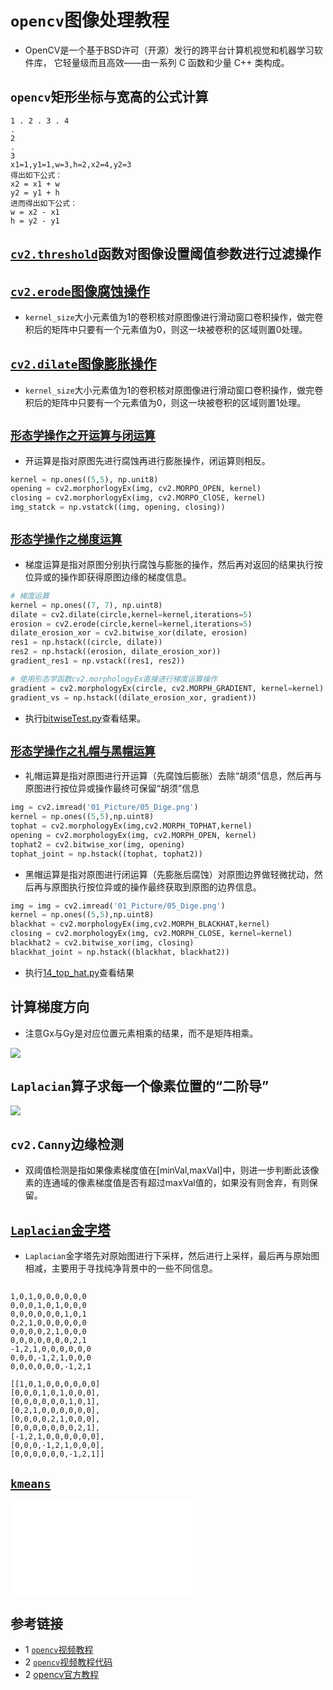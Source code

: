 # `opencv`图像处理教程
* OpenCV是一个基于BSD许可（开源）发行的跨平台计算机视觉和机器学习软件库， 它轻量级而且高效——由一系列 C 函数和少量 C++ 类构成。

## `opencv`矩形坐标与宽高的公式计算
```text
1 . 2 . 3 . 4
.  
2 
.
3
x1=1,y1=1,w=3,h=2,x2=4,y2=3
得出如下公式：
x2 = x1 + w
y2 = y1 + h
进而得出如下公式：
w = x2 - x1
h = y2 - y1
```

## [`cv2.threshold`](https://www.bilibili.com/video/BV1PV411774y?p=9&vd_source=df8b73f15b5a0311fd8a1646ccd07daf)函数对图像设置阈值参数进行过滤操作

## [`cv2.erode`图像腐蚀操作](https://www.bilibili.com/video/BV1PV411774y?p=12&vd_source=df8b73f15b5a0311fd8a1646ccd07daf)
* `kernel_size`大小元素值为1的卷积核对原图像进行滑动窗口卷积操作，做完卷积后的矩阵中只要有一个元素值为0，则这一块被卷积的区域则置0处理。

## [`cv2.dilate`图像膨胀操作](https://www.bilibili.com/video/BV1PV411774y?p=12&vd_source=df8b73f15b5a0311fd8a1646ccd07daf)
* `kernel_size`大小元素值为1的卷积核对原图像进行滑动窗口卷积操作，做完卷积后的矩阵中只要有一个元素值为0，则这一块被卷积的区域则置1处理。

## [`形态学操作之开运算与闭运算`](https://www.bilibili.com/video/BV1PV411774y?p=14&vd_source=df8b73f15b5a0311fd8a1646ccd07daf)
* 开运算是指对原图先进行腐蚀再进行膨胀操作，闭运算则相反。
```python
kernel = np.ones((5,5), np.unit8)
opening = cv2.morphorlogyEx(img, cv2.MORPO_OPEN, kernel)
closing = cv2.morphorlogyEx(img, cv2.MORPO_ClOSE, kernel)
img_statck = np.vstatck((img, opening, closing))
```

## [`形态学操作之梯度运算`](https://www.bilibili.com/video/BV1PV411774y?p=15&vd_source=df8b73f15b5a0311fd8a1646ccd07daf)
* 梯度运算是指对原图分别执行腐蚀与膨胀的操作，然后再对返回的结果执行按位异或的操作即获得原图边缘的梯度信息。
```python
# 梯度运算
kernel = np.ones((7, 7), np.uint8)
dilate = cv2.dilate(circle,kernel=kernel,iterations=5)
erosion = cv2.erode(circle,kernel=kernel,iterations=5)
dilate_erosion_xor = cv2.bitwise_xor(dilate, erosion)
res1 = np.hstack((circle, dilate))
res2 = np.hstack((erosion, dilate_erosion_xor))
gradient_res1 = np.vstack((res1, res2))

# 使用形态学函数cv2.morphologyEx直接进行梯度运算操作
gradient = cv2.morphologyEx(circle, cv2.MORPH_GRADIENT, kernel=kernel)
gradient_vs = np.hstack((dilate_erosion_xor, gradient))
```
* 执行[bitwiseTest.py](src/bitwiseTest.py)查看结果。

## [`形态学操作之礼帽与黑帽运算`](https://www.bilibili.com/video/BV1PV411774y?p=16&vd_source=df8b73f15b5a0311fd8a1646ccd07daf)
* 礼帽运算是指对原图进行开运算（先腐蚀后膨胀）去除“胡须”信息，然后再与原图进行按位异或操作最终可保留“胡须”信息
```python
img = cv2.imread('01_Picture/05_Dige.png')
kernel = np.ones((5,5),np.uint8)
tophat = cv2.morphologyEx(img,cv2.MORPH_TOPHAT,kernel)
opening = cv2.morphologyEx(img, cv2.MORPH_OPEN, kernel)
tophat2 = cv2.bitwise_xor(img, opening)
tophat_joint = np.hstack((tophat, tophat2))
```
* 黑帽运算是指对原图进行闭运算（先膨胀后腐蚀）对原图边界做轻微扰动，然后再与原图执行按位异或的操作最终获取到原图的边界信息。
```python
img = img = cv2.imread('01_Picture/05_Dige.png')
kernel = np.ones((5,5),np.uint8)
blackhat = cv2.morphologyEx(img,cv2.MORPH_BLACKHAT,kernel)
closing = cv2.morphologyEx(img, cv2.MORPH_CLOSE, kernel=kernel)
blackhat2 = cv2.bitwise_xor(img, closing)
blackhat_joint = np.hstack((blackhat, blackhat2))
```
* 执行[14_top_hat.py](opencv_tutorial/14_top_hat.py)查看结果

## 计算梯度方向
* 注意Gx与Gy是对应位置元素相乘的结果，而不是矩阵相乘。

![](opencv_tutorial/data/gradient_direction.png)


## `Laplacian`算子求每一个像素位置的“二阶导”
![](opencv_tutorial/data/LaplacianFormula.png)

## `cv2.Canny`边缘检测
* 双阈值检测是指如果像素梯度值在[minVal,maxVal]中，则进一步判断此该像素的连通域的像素梯度值是否有超过maxVal值的，如果没有则舍弃，有则保留。


## [`Laplacian`金字塔](opencv_tutorial/LaplacianPyramidTest.py)
* `Laplacian`金字塔先对原始图进行下采样，然后进行上采样，最后再与原始图相减，主要用于寻找纯净背景中的一些不同信息。

## 
```text
1,0,1,0,0,0,0,0,0
0,0,0,1,0,1,0,0,0
0,0,0,0,0,0,1,0,1
0,2,1,0,0,0,0,0,0
0,0,0,0,2,1,0,0,0
0,0,0,0,0,0,0,2,1
-1,2,1,0,0,0,0,0,0
0,0,0,-1,2,1,0,0,0
0,0,0,0,0,0,-1,2,1

[[1,0,1,0,0,0,0,0,0]
[0,0,0,1,0,1,0,0,0],
[0,0,0,0,0,0,1,0,1],
[0,2,1,0,0,0,0,0,0],
[0,0,0,0,2,1,0,0,0],
[0,0,0,0,0,0,0,2,1],
[-1,2,1,0,0,0,0,0,0],
[0,0,0,-1,2,1,0,0,0],
[0,0,0,0,0,0,-1,2,1]]

```

## [`kmeans`](https://docs.opencv.org/3.4/d1/d5c/tutorial_py_kmeans_opencv.html)
![](src/kmeansTest.py)
## 参考链接
* 1 [`opencv`视频教程](https://www.bilibili.com/video/BV1PV411774y?p=9&vd_source=df8b73f15b5a0311fd8a1646ccd07daf)
* 2 [`opencv`视频教程代码](https://github.com/Amanda-Barbara/opencv_tutorial)
* 2 [opencv官方教程](https://docs.opencv.org/4.x/d7/da8/tutorial_table_of_content_imgproc.html)